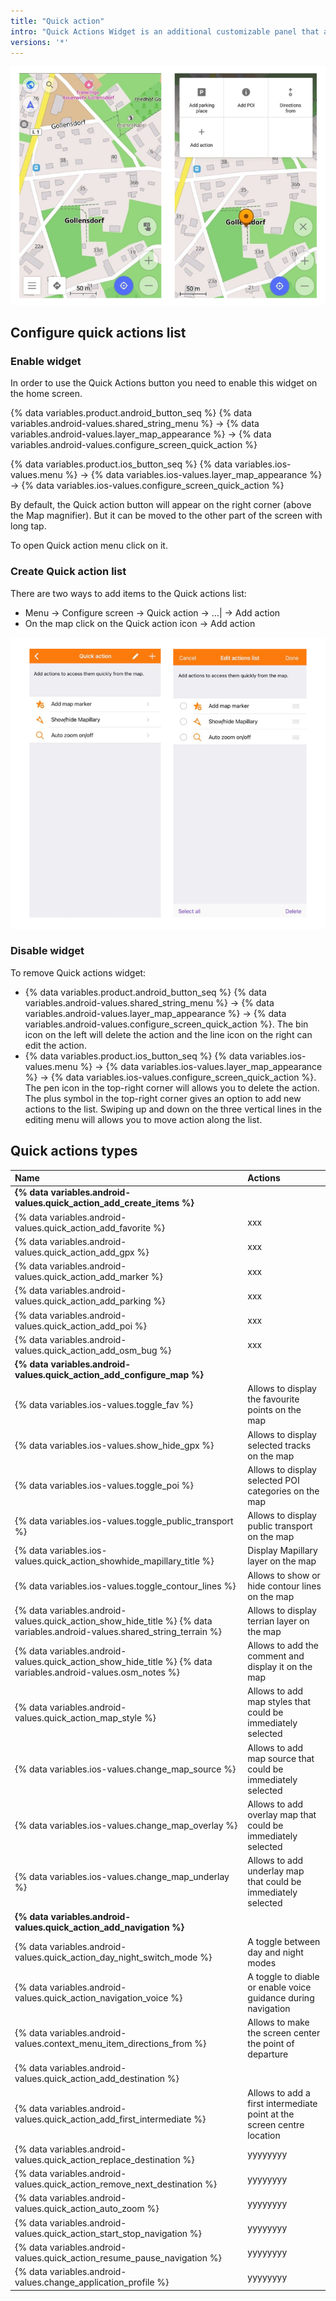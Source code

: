 ```yaml
---
title: "Quick action"
intro: "Quick Actions Widget is an additional customizable panel that allows you to make access to all frequently used actions faster and more convenient."
versions: '*'
---
```


![Quick action widget](/assets/images/widgets/quick_action_widget.png)

## Configure quick actions list
### Enable widget
In order to use the Quick Actions button you need to enable this widget on the home screen.

{% data variables.product.android_button_seq %} {% data variables.android-values.shared_string_menu %} → {% data variables.android-values.layer_map_appearance %} → {% data variables.android-values.configure_screen_quick_action %} 

{% data variables.product.ios_button_seq %} {% data variables.ios-values.menu %} → {% data variables.ios-values.layer_map_appearance %} → {% data variables.ios-values.configure_screen_quick_action %}

By default, the Quick action button will appear on the right corner (above the Map magnifier). But it can be moved to the other part of the screen with long tap. 

To open Quick action menu click on it.

### Create Quick action list
There are two ways to add items to the Quick actions list: 
- Menu → Configure screen → Quick action → &#8230;&#124; → Add action
- On the map click on the Quick action icon → Add action


![Quick action edit action](/assets/images/widgets/quick_action_edit_action.png)

### Disable widget
To remove Quick actions widget:
- {% data variables.product.android_button_seq %} {% data variables.android-values.shared_string_menu %} → {% data variables.android-values.layer_map_appearance %} → {% data variables.android-values.configure_screen_quick_action %}. The bin icon on the left will delete the action and the line icon on the right can edit the action.
- {% data variables.product.ios_button_seq %} {% data variables.ios-values.menu %} → {% data variables.ios-values.layer_map_appearance %} → {% data variables.ios-values.configure_screen_quick_action %}. The pen icon in the top-right corner will allows you to delete the action. The plus symbol in the top-right corner gives an option to add new actions to the list. Swiping up and down on the three vertical lines in the editing menu will allows you to move action along the list.

## Quick actions types

| Name | Actions |
|:-------------|:-------------|
| **{% data variables.android-values.quick_action_add_create_items %}** | |
| {% data variables.android-values.quick_action_add_favorite %} | xxx |
| {% data variables.android-values.quick_action_add_gpx %} | xxx |
| {% data variables.android-values.quick_action_add_marker %} | xxx |
| {% data variables.android-values.quick_action_add_parking %} | xxx |
| {% data variables.android-values.quick_action_add_poi %} | xxx |
| {% data variables.android-values.quick_action_add_osm_bug %} | xxx |
| **{% data variables.android-values.quick_action_add_configure_map %}** | |
| {% data variables.ios-values.toggle_fav %} | Allows to display the favourite points on the map |
| {% data variables.ios-values.show_hide_gpx %} | Allows to display selected tracks on the map |
| {% data variables.ios-values.toggle_poi %} | Allows to display selected POI categories on the map |
| {% data variables.ios-values.toggle_public_transport %}| Allows to display public transport on the map |
| {% data variables.ios-values.quick_action_showhide_mapillary_title %} | Display Mapillary layer on the map |
| {% data variables.ios-values.toggle_contour_lines %} | Allows to show or hide contour lines on the map |
| {% data variables.android-values.quick_action_show_hide_title %} {% data variables.android-values.shared_string_terrain %} | Allows to display terrian layer on the map |
| {% data variables.android-values.quick_action_show_hide_title %} {% data variables.android-values.osm_notes %} | Allows to add the comment and display it on the map |
| {% data variables.android-values.quick_action_map_style %} | Allows to add map styles that could be immediately selected |
| {% data variables.ios-values.change_map_source %} | Allows to add map source that could be immediately selected  |
| {% data variables.ios-values.change_map_overlay %} | Allows to add overlay map that could be immediately selected |
| {% data variables.ios-values.change_map_underlay %} | Allows to add underlay map that could be immediately selected |
| **{% data variables.android-values.quick_action_add_navigation %}**  | |
| {% data variables.android-values.quick_action_day_night_switch_mode %} | A toggle between day and night modes |
| {% data variables.android-values.quick_action_navigation_voice %} | A toggle to diable or enable voice guidance during navigation |
| {% data variables.android-values.context_menu_item_directions_from %} | Allows to make the screen center the point of departure|
| {% data variables.android-values.quick_action_add_destination %} | |
| {% data variables.android-values.quick_action_add_first_intermediate %} | Allows to add a first intermediate point at the screen centre location  |
| {% data variables.android-values.quick_action_replace_destination %} | yyyyyyyy |
| {% data variables.android-values.quick_action_remove_next_destination %} | yyyyyyyy |
| {% data variables.android-values.quick_action_auto_zoom %} | yyyyyyyy |
| {% data variables.android-values.quick_action_start_stop_navigation %} | yyyyyyyy |
| {% data variables.android-values.quick_action_resume_pause_navigation %} | yyyyyyyy |
| {% data variables.android-values.change_application_profile %} | yyyyyyyy |
